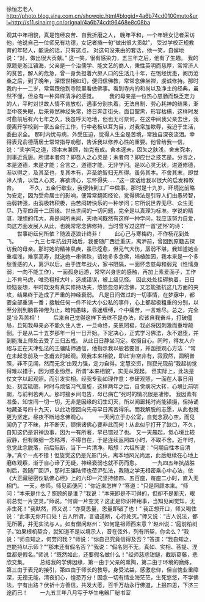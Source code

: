 徐恒志老人
http://photo.blog.sina.com.cn/showpic.html#blogid=4a6b74cd0100muto&url=http://s11.sinaimg.cn/orignal/4a6b74cdt96468e8c08ba
 
观其中年相貌，真是饱经哀苦、自我折磨之人，
晚年平和，一个年轻女记者采访他，他说自己一位师兄有功德，女记者插一句“做出很大贡献”，
受过学校正规教育的年轻人，能说的话，只有这点，
对这句没来由的套话，他一笑，自娱地说：“对，做出很大贡献。”
这一笑，很有感染力，五三年之后，他有了生趣。     我的原籍是浙江镇海，父亲是一个治儒学、能文艺的商人，秉性英明而慈厚，常常济人的贫苦，解人的危急，曾一身负担着六房人口的生活几十年，在饱经忧患，阅历沧桑之后，到了晚年，深悟世相如幻，便归信佛教，常常念佛坐禅，虔诚修持。那时我约十一二岁，常常跟他到寺院里看做佛事。看到寺内的和尚以及净土的经典，虽然不懂，但总有一种异样清净的感觉。  　　我的母亲是一位热心慈肠而缺乏定力的人，平时对世故人情不肯放松，遇事分别执着，无法自制．劳心耗神的结果，渐至中夜失眠，后来竟然神经失常，终日奔走街头，面目黧黑，形容枯槁，这样时发时愈前后有六七年之久，我虽呼天呛地，但也无可奈何，在这中间我父亲去世，我便离开学校到一家五金行工作，行中老板以耳为目，对我常加欺辱，我迫于生活，委曲求全。
   那时内忧母病，外受压迫，觉得人生全是苦境，常独自深夜流泪。幸得表兄俞德荫居士常常指导劝慰，告诉我以修养心性的重要。他曾给我一信，说：“夫学问之道，须本末兼顾，始克有成。舍本逐未，固失之肤浅，舍末究本，则事近荒唐。所谓本者何？即吾人之心灵是；未者何？即应世之技艺是。分言之，本是道德，未是才能；合言之，道德才能，无非学问。是以心灵无状，进道修德，渐以得之，及其至也，复其本有，弃圣绝智归无所得。虽务其本。不舍其末，即世谛人情，以悟人心灵，寡欲清心，忘怀得失……”这一席话给我以很大的启发和教育。  　　不久，五金行歇业，我便转到工厂中做事。那时是十九岁，环境比前略为安定，因为受俞居士的影响，便常常翻阅经论，觉得佛法是引导人们由愚转智，由弱转强，由消极转积极，由苦闷转快乐的一种学问；它所说世界无尽、众生无尽、乃至四谛十二因缘、世出世间的一切问题，完全是以真理为标准。学说的精湛，理想的伟大，真是闻所未闻，天地间既然有这样一种学问，我应该努力自爱，向这方面发展入从此，也就常常念佛修持，当时曾写过这样一首‘述怀’的诗：  　　世事纷纭何所依？随波逐浪计终非！ 　　此心己与寒梅约，不作杨花到处飞。 　　一九三七年抗战开始后，我便随厂西迁重庆，离沪前，曾回到原籍去探访我的母亲。那时她的精神夙疾，虽已痊愈，但元气大伤，孱弱不堪，我知道她业重福浅，难享高寿，就送她一串佛珠，请她多多念佛，培植胜因，我本来是一个多愁善感的人，离沪以后，由于连年战火，家书阻隔，一面怀念慈母和弱兄（性懦身弱，一向不能工作），一面孤身远游，常常兴身世的感触，再加上素爱面子，工作上不肯马虎，唯恐粗枝大叶，造成错误，被上级见怪。
   因此处处挂碍执着，日日烦恼妄想，平时既没有真实修持功夫，悠悠忽忽的念佛，又怎能抵抗这几方面的夹攻，结果终于造成了严重的神经衰弱。
   凡是日间做过的一切事情，在梦寐中，都要全部重演一番；接触任何一件不论大小公私的事件，心上都起极粗重的分别，以至分别到脑昏神倦为止，暗钝愚昧，昏迷缠缚，个中痛苦，一言难尽。总之，完全是‘业系苦相’！  　　后来自己觉得这样下去终不是办法，应该自我奋斗，打破僵局，且知我母亲必不能久住人世，一旦命终，亲恩罔极，我必将因刺激而重增颠倒。于是从二十五岁那年一月一日开始。下定决心，正式学习佛法，永不退堕，并到能海上师处去受了三归五戒。
   从此日日静坐习定。收摄自心。同时，得友人介绍与正在天津弘法的王骧陆师通信，他指示我以般若要旨，并函授观心方法：“常在未起念前及一念甫去时起观。观我本来相貌，即此‘非空非有，寂寂然，圆明普照，非不见闻，然而无念’由观力强，定力自得，定慧交资，则寂光现前”我起初觉得难以措手，因为惑业纷然，所谓“本来相貌”，实无从观起。
    但实际上，此法是仗文字以起观照。而引发实相。经我专勤如理作意：参研观照，一面在人事日用处，刻苦砥砺，时时与烦恼习气周旋，这样两年之后，自觉病况大转，心境比前明朗，与前判若两人。那时接乡间电告，母已病亡”死时的情况很是凄惨。
   我因素有准备，知世间一切一切，无非是因缘的幻生幻灭，所以闻噩耗时尚能镇摄，但持诵地藏圣号四十九天，以此功德回向先母早日离苦得乐。而我解脱的志愿，从此也就更为坚定。昼夜不断地念佛观心。  　　一天闲立于办公室，自觉念寂心空，而见闻仍了了不昧，并不断灭，顿悟诸佛心要非此而何！从此似乎打开了缺口，不久，自知这仍是识神边事，因为一有所著，早已错过了也。
    又一天晨起，觉心境比较寂静，但有微细一念粘滞，不得自在，于是连续返照四小时，不取不舍。近年时，忽觉此念脱落，前后际断，当下一片清净。暗想：六祖所说：“何期自性本自清净。”真个一点不错！但旋觉这仍是光影门头，离本地风光尚远，此后继续在心地上磨练观察，渐于自心谛了无疑，神经衰弱也就不药而愈。  　　一九四五年抗战胜利后，我随厂回沪，那时王骧陆师也莅沪弘法，我随之学无相密乘心中心法，依《大正藏秘密仪轨佛心经》上的六印一咒坚持修四、五百座，每座二小时，直入无相门。
    一天，参师，师见面便问：“你近来怎样？”答道：“只是照顾本来。“师问：“本来是什么？照顾的是谁？”我说：“本来即是不可得的，但却不是断灭，眼前总觉一片空灵。”师说。“何谓一片空灵？这正是你识神用事，当知见闻觉知，无非生死！”我默然，师又说：“亦莫思量，恩量即错了也！” 我正想开口，师又喝住说：“此事无你开口处！古人所谓，言语道断，心行处灭。”师又说：“古人说法，都无所著，并无实法与人。如有僧问赵州：‘如何是祖师西来意？’赵州说：‘庭前柏树子。’如果根机契合，就知道不是以境示人，音在弦外，列有所契，你会么？”我说：“师自知之，何劳问我？”师说：“你自己究竟信得及否？”答道：“我自知之，岂能持以示师？”“那未还有假名否？”我说：“假名则不无，真如、实相、菩提、涅盘都是假名。”师说：“既然如此，还要假名做什么！”经师慈悲钳鎚，截断葛藤，悲欣交集。  　　总结我的学佛因缘，第一由于父亲的熏陶，第二由于环境的磨练，第三由于表兄的接引，第四由于师长的教导。身受法益，感激悲仰，但自愧业重障深，无德无能，清夜扪心，惶恐万分！因念一切有情业海茫茫，生死悠悠，不学佛法，宁有出路？伏祈十方善信，共发大愿，百千万劫永行佛道，上报四恩，下济三途而已！  　　一九五三年八月写于华生电器厂秘书室
